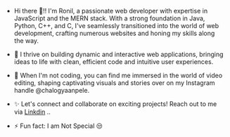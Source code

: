 - Hi there 👋!! I'm Ronil, a passionate web developer with expertise in JavaScript and the MERN stack. With a strong foundation in Java, Python, C++, and C, I've seamlessly transitioned into the world of web development, crafting numerous websites and honing my skills along the way.

- 🚀 I thrive on building dynamic and interactive web applications, bringing ideas to life with clean, efficient code and intuitive user experiences.

- 🎥 When I'm not coding, you can find me immersed in the world of video editing, shaping captivating visuals and stories over on my Instagram handle @chalogyaanpele.
  
- ✨ Let's connect and collaborate on exciting projects! Reach out to me via [Linkdin](https://www.linkedin.com/in/ronil-kansoda-b761ab246?lipi=urn%3Ali%3Apage%3Ad_flagship3_profile_view_base_contact_details%3BNCiQxMnETzGbpWU1nUDQgA%3D%3D) ..
  
- ⚡ Fun fact: I am Not Special 😒
<!--
**ronilkansoda/ronilkansoda** is a ✨ _special_ ✨ repository because its `README.md` (this file) appears on your GitHub profile.

Here are some ideas to get you started:

- 🔭 I’m currently working on ...
- 🌱 I’m currently learning ...
- 👯 I’m looking to collaborate on ...
- 🤔 I’m looking for help with ...
- 💬 Ask me about ...
- 📫 How to reach me: ...
- 😄 Pronouns: ...
- ⚡ Fun fact: ...
-->
